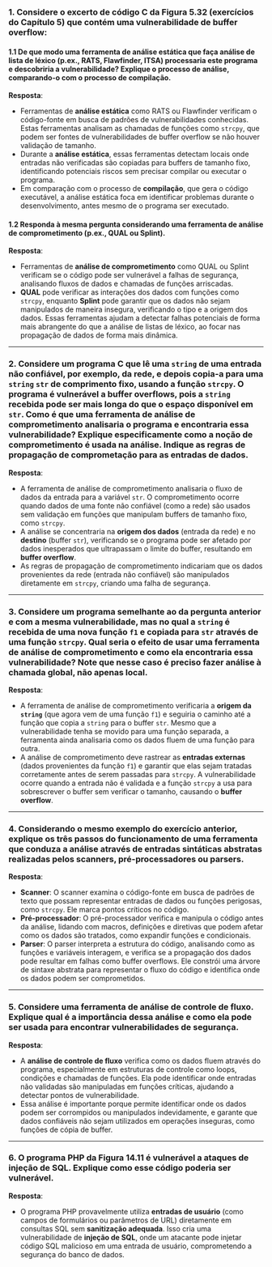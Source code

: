 ### 1. Considere o excerto de código C da Figura 5.32 (exercícios do Capítulo 5) que contém uma vulnerabilidade de buffer overflow:

#### 1.1 De que modo uma ferramenta de análise estática que faça análise de lista de léxico (p.ex., RATS, Flawfinder, ITSA) processaria este programa e descobriria a vulnerabilidade? Explique o processo de análise, comparando-o com o processo de compilação.

**Resposta**: 
- Ferramentas de **análise estática** como RATS ou Flawfinder verificam o código-fonte em busca de padrões de vulnerabilidades conhecidas. Estas ferramentas analisam as chamadas de funções como `strcpy`, que podem ser fontes de vulnerabilidades de buffer overflow se não houver validação de tamanho.
- Durante a **análise estática**, essas ferramentas detectam locais onde entradas não verificadas são copiadas para buffers de tamanho fixo, identificando potenciais riscos sem precisar compilar ou executar o programa.
- Em comparação com o processo de **compilação**, que gera o código executável, a análise estática foca em identificar problemas durante o desenvolvimento, antes mesmo de o programa ser executado.

#### 1.2 Responda à mesma pergunta considerando uma ferramenta de análise de comprometimento (p.ex., QUAL ou Splint).

**Resposta**: 
- Ferramentas de **análise de comprometimento** como QUAL ou Splint verificam se o código pode ser vulnerável a falhas de segurança, analisando fluxos de dados e chamadas de funções arriscadas.
- **QUAL** pode verificar as interações dos dados com funções como `strcpy`, enquanto **Splint** pode garantir que os dados não sejam manipulados de maneira insegura, verificando o tipo e a origem dos dados. Essas ferramentas ajudam a detectar falhas potenciais de forma mais abrangente do que a análise de listas de léxico, ao focar nas propagação de dados de forma mais dinâmica.

---

### 2. Considere um programa C que lê uma `string` de uma entrada não confiável, por exemplo, da rede, e depois copia-a para uma `string` `str` de comprimento fixo, usando a função `strcpy`. O programa é vulnerável a buffer overflows, pois a `string` recebida pode ser mais longa do que o espaço disponível em `str`. Como é que uma ferramenta de análise de comprometimento analisaria o programa e encontraria essa vulnerabilidade? Explique especificamente como a noção de comprometimento é usada na análise. Indique as regras de propagação de comprometação para as entradas de dados.

**Resposta**:
- A ferramenta de análise de comprometimento analisaria o fluxo de dados da entrada para a variável `str`. O comprometimento ocorre quando dados de uma fonte não confiável (como a rede) são usados sem validação em funções que manipulam buffers de tamanho fixo, como `strcpy`.
- A análise se concentraria na **origem dos dados** (entrada da rede) e no **destino** (buffer `str`), verificando se o programa pode ser afetado por dados inesperados que ultrapassam o limite do buffer, resultando em **buffer overflow**.
- As regras de propagação de comprometimento indicariam que os dados provenientes da rede (entrada não confiável) são manipulados diretamente em `strcpy`, criando uma falha de segurança.

---

### 3. Considere um programa semelhante ao da pergunta anterior e com a mesma vulnerabilidade, mas no qual a `string` é recebida de uma nova função `f1` e copiada para `str` através de uma função `strcpy`. Qual seria o efeito de usar uma ferramenta de análise de comprometimento e como ela encontraria essa vulnerabilidade? Note que nesse caso é preciso fazer análise à chamada global, não apenas local.

**Resposta**:
- A ferramenta de análise de comprometimento verificaria a **origem da `string`** (que agora vem de uma função `f1`) e seguiria o caminho até a função que copia a `string` para o buffer `str`. Mesmo que a vulnerabilidade tenha se movido para uma função separada, a ferramenta ainda analisaria como os dados fluem de uma função para outra.
- A análise de comprometimento deve rastrear as **entradas externas** (dados provenientes da função `f1`) e garantir que elas sejam tratadas corretamente antes de serem passadas para `strcpy`. A vulnerabilidade ocorre quando a entrada não é validada e a função `strcpy` a usa para sobrescrever o buffer sem verificar o tamanho, causando o **buffer overflow**.

---

### 4. Considerando o mesmo exemplo do exercício anterior, explique os três passos do funcionamento de uma ferramenta que conduza a análise através de entradas sintáticas abstratas realizadas pelos **scanners**, **pré-processadores** ou **parsers**.

**Resposta**:
- **Scanner**: O scanner examina o código-fonte em busca de padrões de texto que possam representar entradas de dados ou funções perigosas, como `strcpy`. Ele marca pontos críticos no código.
- **Pré-processador**: O pré-processador verifica e manipula o código antes da análise, lidando com macros, definições e diretivas que podem afetar como os dados são tratados, como expandir funções e condicionais.
- **Parser**: O parser interpreta a estrutura do código, analisando como as funções e variáveis interagem, e verifica se a propagação dos dados pode resultar em falhas como buffer overflows. Ele constrói uma árvore de sintaxe abstrata para representar o fluxo do código e identifica onde os dados podem ser comprometidos.

---

### 5. Considere uma ferramenta de análise de controle de fluxo. Explique qual é a importância dessa análise e como ela pode ser usada para encontrar vulnerabilidades de segurança.

**Resposta**:
- A **análise de controle de fluxo** verifica como os dados fluem através do programa, especialmente em estruturas de controle como loops, condições e chamadas de funções. Ela pode identificar onde entradas não validadas são manipuladas em funções críticas, ajudando a detectar pontos de vulnerabilidade.
- Essa análise é importante porque permite identificar onde os dados podem ser corrompidos ou manipulados indevidamente, e garante que dados confiáveis não sejam utilizados em operações inseguras, como funções de cópia de buffer.

---

### 6. O programa PHP da Figura 14.11 é vulnerável a ataques de injeção de SQL. Explique como esse código poderia ser vulnerável.

**Resposta**:
- O programa PHP provavelmente utiliza **entradas de usuário** (como campos de formulários ou parâmetros de URL) diretamente em consultas SQL sem **sanitização adequada**. Isso cria uma vulnerabilidade de **injeção de SQL**, onde um atacante pode injetar código SQL malicioso em uma entrada de usuário, comprometendo a segurança do banco de dados.